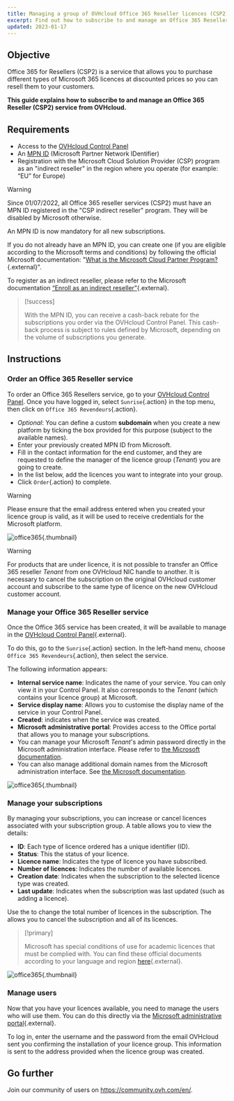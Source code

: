```yaml
---
title: Managing a group of OVHcloud Office 365 Reseller licences (CSP2)
excerpt: Find out how to subscribe to and manage an Office 365 Reseller (CSP2) service from OVHcloud
updated: 2023-01-17
---
```


## Objective

Office 365 for Resellers (CSP2) is a service that allows you to purchase different types of Microsoft 365 licences at discounted prices so you can resell them to your customers.

**This guide explains how to subscribe to and manage an Office 365 Reseller (CSP2) service from OVHcloud.**

## Requirements

- Access to the [OVHcloud Control Panel](https://www.ovh.com/auth/?action=gotomanager&from=https://www.ovh.ie/&ovhSubsidiary=ie)
- An [MPN ID](https://learn.microsoft.com/partner-center/mpn-create-a-partner-center-account) (Microsoft Partner Network IDentifier)
- Registration with the Microsoft Cloud Solution Provider (CSP) program as an "indirect reseller" in the region where you operate (for example: “EU” for Europe)

> [!warning]
>
> Since 01/07/2022, all Office 365 reseller services (CSP2) must have an MPN ID registered in the "CSP indirect reseller" program. They will be disabled by Microsoft otherwise.
>
> An MPN ID is now mandatory for all new subscriptions.
>

If you do not already have an MPN ID, you can create one (if you are eligible according to the Microsoft terms and conditions) by following the official Microsoft documentation: "[What is the Microsoft Cloud Partner Program?](https://docs.microsoft.com/partner-center/mpn-create-a-partner-center-account){.external}".

To register as an indirect reseller, please refer to the Microsoft documentation [“Enroll as an indirect reseller”](https://docs.microsoft.com/partner-center/enrolling-in-the-csp-program#enroll-as-an-indirect-reseller){.external}.

> [!success]
>
> With the MPN ID, you can receive a cash-back rebate for the subscriptions you order via the OVHcloud Control Panel. This cash-back process is subject to rules defined by Microsoft, depending on the volume of subscriptions you generate.
>

## Instructions

### Order an Office 365 Reseller service

To order an Office 365 Resellers service, go to your [OVHcloud Control Panel](https://www.ovh.com/auth/?action=gotomanager&from=https://www.ovh.ie/&ovhSubsidiary=ie). Once you have logged in, select `Sunrise`{.action} in the top menu, then click on `Office 365 Revendeurs`{.action}.

- *Optional*: You can define a custom **subdomain** when you create a new platform by ticking the box provided for this purpose (subject to the available names).
- Enter your previously created MPN ID from Microsoft.
- Fill in the contact information for the end customer, and they are requested to define the manager of the licence group (*Tenant*) you are going to create.
- In the list below, add the licences you want to integrate into your group.
- Click `Order`{.action} to complete.

> [!warning]
> Please ensure that the email address entered when you created your licence group is valid, as it will be used to receive credentials for the Microsoft platform.
>

![office365](images/csp2-01.png){.thumbnail}

> [!warning]
> For products that are under licence, it is not possible to transfer an Office 365 reseller *Tenant* from one OVHcloud NIC handle to another. It is necessary to cancel the subscription on the original OVHcloud customer account and subscribe to the same type of licence on the new OVHcloud customer account.
>

### Manage your Office 365 Reseller service

Once the Office 365 service has been created, it will be available to manage in the [OVHcloud Control Panel](https://www.ovh.com/auth/?action=gotomanager&from=https://www.ovh.ie/&ovhSubsidiary=ie){.external}.

To do this, go to the `Sunrise`{.action} section. In the left-hand menu, choose `Office 365 Revendeurs`{.action}, then select the service.

The following information appears:

- **Internal service name**: Indicates the name of your service. You can only view it in your Control Panel. It also corresponds to the *Tenant* (which contains your licence group) at Microsoft.
- **Service display name**: Allows you to customise the display name of the service in your Control Panel.
- **Created**: indicates when the service was created.
- **Microsoft administrative portal**: Provides access to the Office portal that allows you to manage your subscriptions.
- You can manage your Microsoft *Tenant*'s admin password directly in the Microsoft administration interface. Please refer to [the Microsoft documentation](https://support.microsoft.com/account-billing/reset-a-forgotten-microsoft-account-password-eff4f067-5042-c1a3-fe72-b04d60556c37).
- You can also manage additional domain names from the Microsoft administration interface. See [the Microsoft documentation](https://support.microsoft.com/office/connect-your-domain-to-office-365-cd74b4fa-6d34-4669-9937-ed178ac84515).

![office365](images/sunrise_office365_CSP2_services_details.png){.thumbnail}

### Manage your subscriptions

By managing your subscriptions, you can increase or cancel licences associated with your subscription group. A table allows you to view the details:

- **ID**: Each type of licence ordered has a unique identifier (ID).
- **Status**: This the status of your licence.
- **Licence name**: Indicates the type of licence you have subscribed.
- **Number of licences**: Indicates the number of available licences.
- **Creation date**: Indicates when the subscription to the selected licence type was created.
- **Last update**: Indicates when the subscription was last updated (such as adding a licence).

Use the <i class="icons-pen"></i> to change the total number of licences in the subscription. The <i class="icons-bin"></i> allows you to cancel the subscription and all of its licences.

> [!primary]
>
> Microsoft has special conditions of use for academic licences that must be complied with. You can find these official documents according to your language and region [here](https://www.microsoft.com/licensing/docs){.external}.
>

![office365](images/sunrise_office365_CSP2_Subscribers.png){.thumbnail}

### Manage users

Now that you have your licences available, you need to manage the users who will use them. You can do this directly via the [Microsoft administrative portal](https://portal.office.com/Admin/Default.aspx){.external}.

To log in, enter the username and the password from the email OVHcloud sent you confirming the installation of your licence group. This information is sent to the address provided when the licence group was created.

## Go further

Join our community of users on <https://community.ovh.com/en/>.
